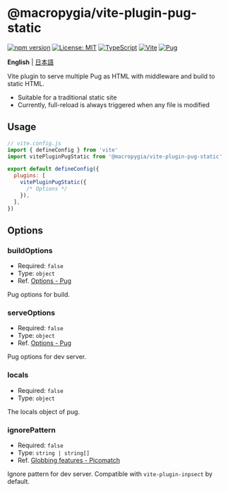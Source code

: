 # @macropygia/vite-plugin-pug-static

[![npm version](https://img.shields.io/npm/v/@macropygia/vite-plugin-pug-static.svg?style=flat-square)](https://www.npmjs.com/package/@macropygia/vite-plugin-pug-static)
[![License: MIT](https://img.shields.io/badge/License-MIT-yellow?style=flat-square)](./LICENSE)
[![TypeScript](https://img.shields.io/badge/TypeScript-3178c6?style=flat-square&logo=typescript&logoColor=white)](https://www.typescriptlang.org/)
[![Vite](https://img.shields.io/badge/Vite-646cff?style=flat-square&logo=Vite&logoColor=white)](https://vitejs.dev)
[![Pug](https://img.shields.io/badge/Pug-a86454?style=flat-square&logo=pug&logoColor=white)](https://pugjs.org/)

**English** | [日本語](README.ja_JP.md)

Vite plugin to serve multiple Pug as HTML with middleware and build to static HTML.

- Suitable for a traditional static site
- Currently, full-reload is always triggered when any file is modified

## Usage

```js
// vite.config.js
import { defineConfig } from 'vite'
import vitePluginPugStatic from '@macropygia/vite-plugin-pug-static'

export default defineConfig({
  plugins: [
    vitePluginPugStatic({
      /* Options */
    }),
  ],
})
```

## Options

### buildOptions

- Required: `false`
- Type: `object`
- Ref. [Options - Pug](https://pugjs.org/api/reference.html#options)

Pug options for build.

### serveOptions

- Required: `false`
- Type: `object`
- Ref. [Options - Pug](https://pugjs.org/api/reference.html#options)

Pug options for dev server.

### locals

- Required: `false`
- Type: `object`

The locals object of pug.

### ignorePattern

- Required: `false`
- Type: `string | string[]`
- Ref. [Globbing features - Picomatch](https://github.com/micromatch/picomatch#globbing-features)

Ignore pattern for dev server. Compatible with `vite-plugin-inpsect` by default.
